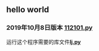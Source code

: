 ## hello world
### 2019年10月8日版本  [112101.py](https://github.com/sogeisetsu/gitre/blob/bug/lj/112101.py)
<span color="blue">运行这个程序需要的库文件</span>**[lj.py](https://github.com/sogeisetsu/gitre/blob/bug/lj/laji.py)**
